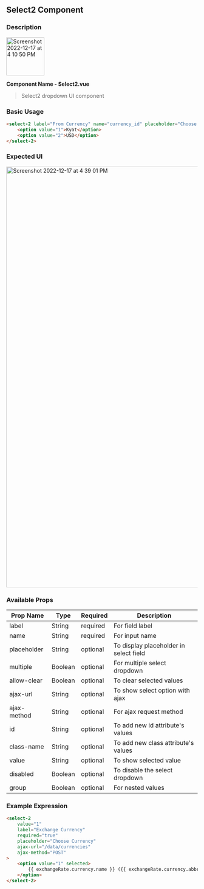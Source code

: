 ## Select2 Component

### Description
<img width="auto" height="100" alt="Screenshot 2022-12-17 at 4 10 50 PM" src="https://myoctocat.com/assets/images/base-octocat.svg">

**Component Name - Select2.vue**
> Select2 dropdown UI component


### Basic Usage
```html
<select-2 label="From Currency" name="currency_id" placeholder="Choose Currency">
    <option value="1">Kyat</option>
    <option value="2">USD</option>
</select-2>
```
### Expected UI
<img width="1107" alt="Screenshot 2022-12-17 at 4 39 01 PM" src="https://user-images.githubusercontent.com/35889976/208236747-f28dda1a-d374-44b8-a57f-2ceef13cfead.png">

### Available Props

| Prop Name   | Type    | Required | Description                            |
|-------------|---------|----------|----------------------------------------|
| label       | String  | required | For field label                        |
| name        | String  | required | For input name                         |
| placeholder | String  | optional | To display placeholder in select field |
| multiple    | Boolean | optional | For multiple select dropdown           |
| allow-clear | Boolean | optional | To clear selected values               |
| ajax-url    | String  | optional | To show select option with ajax        |
| ajax-method | String  | optional | For ajax request method                |
| id          | String  | optional | To add new id attribute's values       |
| class-name  | String  | optional | To add new class attribute's values    |
| value       | String  | optional | To show selected value                 |
| disabled    | Boolean | optional | To disable the select dropdown         |
| group       | Boolean | optional | For nested values                      |


### Example Expression

```html
<select-2
    value="1"
    label="Exchange Currency"
    required="true"
    placeholder="Choose Currency"
    ajax-url="/data/currencies"
    ajax-method="POST"
>
    <option value="1" selected>
        {{ exchangeRate.currency.name }} ({{ exchangeRate.currency.abbreviation }})
    </option>
</select-2>
```
